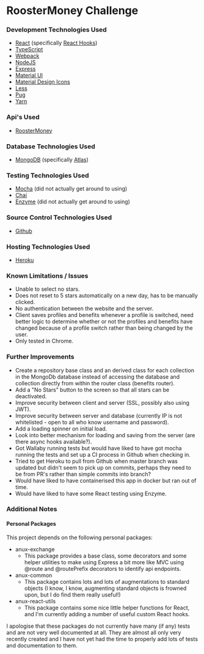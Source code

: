 # RoosterMoney Challenge

### Development Technologies Used
* [React](https://reactjs.org/) (specifically [React Hooks](https://reactjs.org/docs/hooks-overview.html))
* [TypeScript](https://www.typescriptlang.org/)
* [Webpack](https://webpack.js.org/)
* [NodeJS](https://nodejs.org/en/)
* [Express](https://expressjs.com/)
* [Material UI](https://material-ui.com/)
* [Material Design Icons](https://materialdesignicons.com/)
* [Less](http://lesscss.org/)
* [Pug](https://pugjs.org/api/getting-started.html)
* [Yarn](https://yarnpkg.com/en/)

### Api's Used
* [RoosterMoney](https://api.roostermoney.com)

### Database Technologies Used
* [MongoDB](https://www.mongodb.com/) (specifically [Atlas](https://www.mongodb.com/cloud/atlas))

### Testing Technologies Used
* [Mocha](https://mochajs.org/) (did not actually get around to using)
* [Chai](https://www.chaijs.com/)
* [Enzyme](https://airbnb.io/enzyme/) (did not actually get around to using)

### Source Control Technologies Used
* [Github](https://github.com/)

### Hosting Technologies Used
* [Heroku](https://www.heroku.com)

### Known Limitations / Issues
* Unable to select no stars.
* Does not reset to 5 stars automatically on a new day, has to be manually clicked.
* No authentication between the website and the server.
* Client saves profiles and benefits whenever a profile is switched, need better logic to determine whether or not the profiles and benefits have changed because of a profile switch rather than being changed by the user.
* Only tested in Chrome.

### Further Improvements
* Create a repository base class and an derived class for each collection in the MongoDb database instead of accessing the database and collection directly from within the router class (benefits router).
* Add a "No Stars" button to the screen so that all stars can be deactivated.
* Improve security between client and server (SSL, possibly also using JWT).
* Improve security between server and database (currently IP is not whitelisted - open to all who know username and password).
* Add a loading spinner on initial load.
* Look into better mechanism for loading and saving from the server (are there async hooks available?).
* Got Wallaby running tests but would have liked to have got mocha running the tests and set up a CI process in Github when checking in.
* Tried to get Heroku to pull from Github when master branch was updated but didn't seem to pick up on commits, perhaps they need to be from PR's rather than simple commits into branch?
* Would have liked to have containerised this app in docker but ran out of time.
* Would have liked to have some React testing using Enzyme.

### Additional Notes

#### Personal Packages
This project depends on the following personal packages:
* anux-exchange
  * This package provides a base class, some decorators and some helper utilities to make using Express a bit more like MVC using @route and @routePrefix decorators to identify api endpoints.
* anux-common
  * This package contains lots and lots of augmentations to standard objects (I know, I know, augmenting standard objects is frowned upon, but I do find them really useful!)
* anux-react-utils
  * This package contains some nice little helper functions for React, and I'm currently adding a number of useful custom React hooks.

I apologise that these packages do not currently have many (if any) tests and are not very well documented at all.  They are almost all only very recently created and I have not yet had the time to properly add lots of tests and documentation to them.